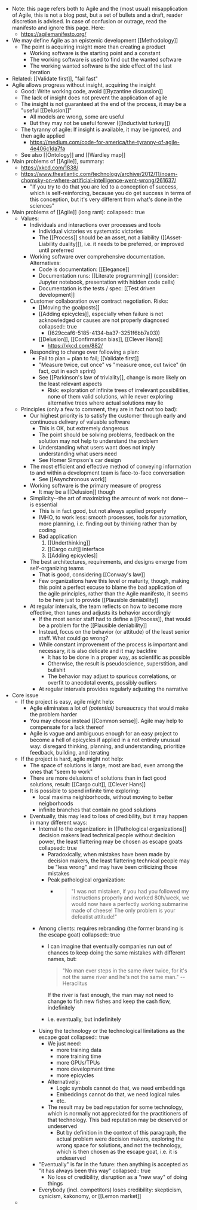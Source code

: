 - Note: this page refers both to Agile and the (most usual) misapplication of Agile, this is not a blog post, but a set of bullets and a draft, reader discretion is advised. In case of confusion or outrage, read the manifesto and ignore this page. Here:
	- https://agilemanifesto.org/
- We may define Agile as an epistemic development [[Methodology]]
	- The point is acquiring insight more than creating a product
		- Working software is the starting point and a constant
		- The working software is used to find out the wanted software
		- The working wanted software is the side effect of the last iteration
- Related: [[Validate first]], "fail fast"
- Agile allows progress without insight, acquiring the insight
	- Good: Write working code, avoid [[Byzantine discussion]]
	- The lack of insight does not prevent the application of agile
	- The insight is not guaranteed at the end of the process, it may be a "useful [[Delusion]]"
		- All models are wrong, some are useful
		- But they may not be useful forever ([[Inductivist turkey]])
	- The tyranny of agile: If insight is available, it may be ignored, and then agile applied
		- https://medium.com/code-for-america/the-tyranny-of-agile-4e406c1da7fa
	- See also [[Ontology]] and [[Wardley map]]
- Main problems of [[Agile]], summary:
	- https://xkcd.com/1838/
	- https://www.theatlantic.com/technology/archive/2012/11/noam-chomsky-on-where-artificial-intelligence-went-wrong/261637/
		- "If you try to do that you are led to a conception of success, which is self-reinforcing, because you do get success in terms of this conception, but it's very different from what's done in the sciences"
- Main problems of [[Agile]] (long rant):
  collapsed:: true
	- Values:
		- Individuals and interactions over processes and tools
			- Individual victories vs systematic victories
			- The [[Process]] should be an asset, not a liability ([[Asset-Liability duality]]), i.e. it needs to be preferred, or improved until preferred
		- Working software over comprehensive documentation. Alternatives:
			- Code is documentation: [[Elegance]]
			- Documentation runs: [[Literate programming]] (consider: Jupyter notebook, presentation with hidden code cells)
			- Documentation is the tests / spec: [[Test driven development]]
		- Customer collaboration over contract negotiation. Risks:
			- [[Moving the goalposts]]
			- [[Adding epicycles]], especially when failure is not acknowledged or causes are not properly diagnosed
			  collapsed:: true
				- ((629ccaf6-5185-4134-ba37-3251f6bb7a03))
			- [[Delusion]], [[Confirmation bias]], [[Clever Hans]]
				- https://xkcd.com/882/
		- Responding to change over following a plan:
			- Fail to plan = plan to fail; [[Validate first]]
			- "Measure twice, cut once" vs "measure once, cut twice" (in fact, cut in each sprint)
			- See [[Parkinson's law of triviality]], change is more likely on the least relevant aspects
				- Risk: exploration of infinite trees of irrelevant possibilities, none of them valid solutions, while never exploring alternative trees where actual solutions may lie
	- Principles (only a few to comment, they are in fact not too bad):
		- Our highest priority is to satisfy the customer through early and continuous delivery of valuable software
			- This is OK, but extremely dangerous
			- The point should be solving problems, feedback on the solution may not help to understand the problem
			- Understanding what users want does not imply understanding what users need
			- See Homer Simpson's car design
		- The most efficient and effective method of conveying information to and within a development team is face-to-face conversation
			- See [[Asynchronous work]]
		- Working software is the primary measure of progress
			- It may be a [[Delusion]] though
		- Simplicity--the art of maximizing the amount of work not done--is essential
			- This is in fact good, but not always applied properly
			- IMHO, to work less: smooth processes, tools for automation, more planning, i.e. finding out by thinking rather than by coding
			- Bad application
			  1. [[Underthinking]]
			  2. [[Cargo cult]] interface
			  3. [[Adding epicycles]]
		- The best architectures, requirements, and designs emerge from self-organizing teams
			- That is good, considering [[Conway's law]]
			- Few organizations have this level or maturity, though, making this point a perfect excuse to blame the bad application of the agile principles, rather than the Agile manifesto, it seems to be here just to provide [[Plausible deniability]]
		- At regular intervals, the team reflects on how to become more effective, then tunes and adjusts its behavior accordingly
			- If the most senior staff had to define a [[Process]], that would be a problem for the [[Plausible deniability]]
			- Instead, focus on the behavior (or attitude) of the least senior staff. What could go wrong?
			- While constant improvement of the process is important and necessary, it is also delicate and it may backfire
				- It has to be done in a proper way, as scientific as possible
				- Otherwise, the result is pseudoscience, superstition, and bullshit
				- The behavior may adjust to spurious correlations, or overfit to anecdotal events, possibly outliers
			- At regular intervals provides regularly adjusting the narrative
- Core issue
	- If the project is easy, agile might help:
		- Agile eliminates a lot of _(potential)_ bureaucracy that would make the problem harder
		- You may choose instead [[Common sense]]. Agile may help to compensate for a lack thereof
		- Agile is vague and ambiguous enough for an easy project to become a hell of epicycles if applied in a not entirely unusual way: disregard thinking, planning, and understanding, prioritize feedback, building, and iterating
	- If the project is hard, agile might not help:
		- The space of solutions is large, most are bad, even among the ones that "seem to work"
		- There are more delusions of solutions than in fact good solutions, result: [[Cargo cult]], [[Clever Hans]]
		- It is possible to spend infinite time exploring:
			- local maxima neighborhoods, without moving to better neigborhoods
			- infinite branches that contain no good solutions
		- Eventually, this may lead to loss of credibility, but it may happen in many different ways:
			- Internal to the organization: in [[Pathological organizations]] decision makers lead technical people without decision power, the least flattering may be chosen as escape goats
			  collapsed:: true
				- Paradoxically, when mistakes have been made by decision makers, the least flattering technical people may be "less wrong" and may have been criticizing those mistakes
				- Peak pathological organization:
					- > "I was not mistaken, if you had you followed my instructions properly and worked 80h/week, we would now have a perfectly working submarine made of cheese! The only problem is your defeatist attitude!"
			- Among clients: requires rebranding (the former branding is the escape goat)
			  collapsed:: true
				- I can imagine that eventually companies run out of chances to keep doing the same mistakes with different names, but:
				  
				  > "No man ever steps in the same river twice, for it's not the same river and he's not the same man." -- Heraclitus
				  
				  If the river is fast enough, the man may not need to change to fish new fishes and keep the cash flow, indefinitely
				- i.e. eventually, but indefinitely
			- Using the technology or the technological limitations as the escape goat
			  collapsed:: true
				- We just need:
				  * more training data
				  * more training time
				  * more GPUs/TPUs
				  * more development time
				  * more epicycles
				- Alternatively:
				  * Logic symbols cannot do that, we need embeddings
				  * Embeddings cannot do that, we need logical rules
				  * etc.
				- The result may be bad reputation for some technology, which is normally not appreciated for the practitioners of that technology. This bad reputation may be deserved or undeserved
					- But by definition in the context of this paragraph, the actual problem were decision makers, exploring the wrong space for solutions, and not the technology, which is then chosen as the escape goat, i.e. it is undeserved
			- "Eventually" is far in the future: then anything is accepted as "it has always been this way"
			  collapsed:: true
				- No loss of credibility, disruption as a "new way" of doing things
			- Everybody (incl. competitors) loses credibility: skepticism, cynicism, kakonomy, or [[Lemon market]]
	-